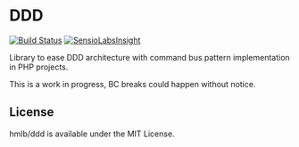 # DDD 

[![Build Status](https://travis-ci.org/hmlb/ddd.svg)](https://travis-ci.org/hmlb/ddd) [![SensioLabsInsight](https://insight.sensiolabs.com/projects/c4a2d54a-3045-42cb-be66-5568e7f32a95/big.png)](https://insight.sensiolabs.com/projects/c4a2d54a-3045-42cb-be66-5568e7f32a95)

Library to ease DDD architecture with command bus pattern implementation in PHP projects.

This is a work in progress, BC breaks could happen without notice.

## License

hmlb/ddd is available under the MIT License.

